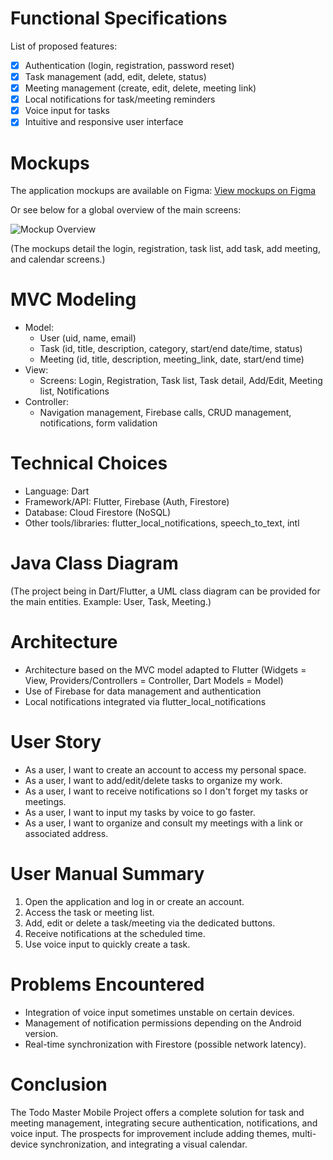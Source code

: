 Functional Specifications
========================

List of proposed features:
- [x] Authentication (login, registration, password reset)
- [x] Task management (add, edit, delete, status)
- [x] Meeting management (create, edit, delete, meeting link)
- [x] Local notifications for task/meeting reminders
- [x] Voice input for tasks
- [x] Intuitive and responsive user interface

Mockups
=======

The application mockups are available on Figma:
[View mockups on Figma](https://www.figma.com/design/pF8dQTA9ifVstFuKPWybYX/mokup-master-class-app?node-id=63-43&t=Ay4UaBGkwxhauJbT-0)

Or see below for a global overview of the main screens:

![Mockup Overview](docs/mockup_apercu.png)

(The mockups detail the login, registration, task list, add task, add meeting, and calendar screens.)

MVC Modeling
============

- Model:
  - User (uid, name, email)
  - Task (id, title, description, category, start/end date/time, status)
  - Meeting (id, title, description, meeting_link, date, start/end time)
- View:
  - Screens: Login, Registration, Task list, Task detail, Add/Edit, Meeting list, Notifications
- Controller:
  - Navigation management, Firebase calls, CRUD management, notifications, form validation

Technical Choices
================

- Language: Dart
- Framework/API: Flutter, Firebase (Auth, Firestore)
- Database: Cloud Firestore (NoSQL)
- Other tools/libraries: flutter_local_notifications, speech_to_text, intl

Java Class Diagram
==================

(The project being in Dart/Flutter, a UML class diagram can be provided for the main entities. Example: User, Task, Meeting.)

Architecture
============

- Architecture based on the MVC model adapted to Flutter (Widgets = View, Providers/Controllers = Controller, Dart Models = Model)
- Use of Firebase for data management and authentication
- Local notifications integrated via flutter_local_notifications

User Story
==========

- As a user, I want to create an account to access my personal space.
- As a user, I want to add/edit/delete tasks to organize my work.
- As a user, I want to receive notifications so I don't forget my tasks or meetings.
- As a user, I want to input my tasks by voice to go faster.
- As a user, I want to organize and consult my meetings with a link or associated address.

User Manual Summary
==================

1. Open the application and log in or create an account.
2. Access the task or meeting list.
3. Add, edit or delete a task/meeting via the dedicated buttons.
4. Receive notifications at the scheduled time.
5. Use voice input to quickly create a task.

Problems Encountered
====================

- Integration of voice input sometimes unstable on certain devices.
- Management of notification permissions depending on the Android version.
- Real-time synchronization with Firestore (possible network latency).

Conclusion
==========

The Todo Master Mobile Project offers a complete solution for task and meeting management, integrating secure authentication, notifications, and voice input. The prospects for improvement include adding themes, multi-device synchronization, and integrating a visual calendar.
